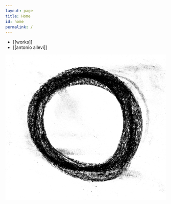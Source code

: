 ```yaml
---
layout: page
title: Home
id: home
permalink: /
---
```


- [[works]]
- [[antonio allevi]]


<img src="/assets/cerchio 700.jpg">














